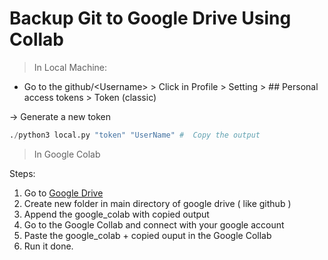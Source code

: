 # Backup Git to Google Drive Using Collab

>In Local Machine:

- Go to the github/<Username\>  > Click in Profile > Setting > ## Personal access tokens > Token (classic)
     
-> Generate a new token

```python
./python3 local.py "token" "UserName" #  Copy the output 
```
> In Google Colab

Steps:
 1. Go to [Google Drive](drive.google.com)
 2. Create new folder in main directory of google drive   ( like github ) 
 3. Append the google_colab with copied output
 4. Go to the Google Collab and connect with your google account 
 5. Paste the google_colab + copied ouput in the Google Collab
 6. Run it done.
